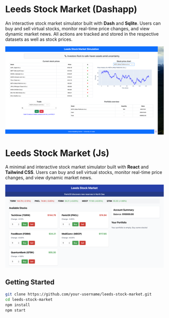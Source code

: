 # Leeds Stock Market (Dashapp)

An interactive stock market simulator built with **Dash** and **Sqlite**. Users can buy and sell virtual stocks, monitor real-time price changes, and view dynamic market news. All actions are tracked and stored in the respective datasets as well as stock prices.

![Leeds Stock Market Screenshot](Dash.png)



# Leeds Stock Market (Js)

A minimal and interactive stock market simulator built with **React** and **Tailwind CSS**. Users can buy and sell virtual stocks, monitor real-time price changes, and view dynamic market news.

![Leeds Stock Market Screenshot](StockMarket.png)

## Getting Started

```bash
git clone https://github.com/your-username/leeds-stock-market.git
cd leeds-stock-market
npm install
npm start
